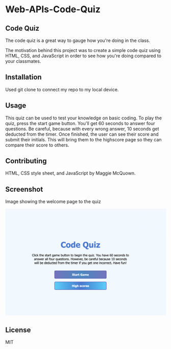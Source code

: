 # Web-APIs-Code-Quiz

## Code Quiz

The code quiz is a great way to gauge how you're doing in the class. 

The motivation behind this project was to create a simple code quiz using HTML, CSS, and JavaScript in order to see how you're doing compared to your classmates. 

## Installation 

Used git clone to connect my repo to my local device.

## Usage

This quiz can be used to test your knowledge on basic coding. To play the quiz, press the start game button. You'll get 60 seconds to answer four questions. Be careful, because with every wrong answer, 10 seconds get deducted from the timer. Once finished, the user can see their score and submit their initials. This will bring them to the highscore page so they can compare their score to others. 

## Contributing

HTML, CSS style sheet, and JavaScript by Maggie McQuown.

## Screenshot

Image showing the welcome page to the quiz

![Alt text](./assets/images/welcome.png?raw=true "Screenshot of welcome page of quiz")

## License 

MIT